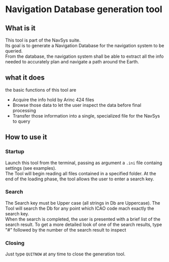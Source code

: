 # Navigation Database generation tool
## What is it
This tool is part of the NavSys suite.<br>
Its goal is to generate a Navigation Database for the navigation system to be queried.<br>
From the database, the navigation system shall be able to extract all the info needed to accurately plan and navigate a path around the Earth.
## what it does
the basic functions of this tool are
 - Acquire the info hold by Arinc 424 files
 - Browse those data to let the user inspect the data before final processing
 - Transfer those information into a single, specialized file for the NavSys to query
## How to use it
### Startup
Launch this tool from the terminal, passing as argument a `.ini` file containg settings (see examples).<br>
The Tool will begin reading all files contained in a specified folder.
At the end of the loading phase, the tool allows the user to enter a search key.
### Search
The Search key must be Upper case (all strings in Db are Uppercase). The Tool will search the Db for any point which ICAO code mach exactly the search key.<br>
When the search is completed, the user is presented with a brief list of the search result. To get a more detailed look of one of the search results, type "#" followed by the number  of the search result to inspect
### Closing
Just type `QUITNOW` at any time to close the generation tool.